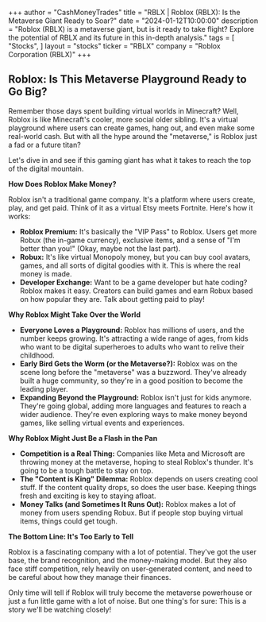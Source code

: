 +++
author = "CashMoneyTrades"
title = "RBLX |  Roblox (RBLX):  Is the Metaverse Giant Ready to Soar?"
date = "2024-01-12T10:00:00"
description = "Roblox (RBLX) is a metaverse giant, but is it ready to take flight? Explore the potential of RBLX and its future in this in-depth analysis."
tags = [
"Stocks",
]
layout = "stocks"
ticker = "RBLX"
company = "Roblox Corporation (RBLX)"
+++
        


## Roblox: Is This Metaverse Playground Ready to Go Big?

Remember those days spent building virtual worlds in Minecraft? Well, Roblox is like Minecraft's cooler, more social older sibling. It's a virtual playground where users can create games, hang out, and even make some real-world cash. But with all the hype around the "metaverse," is Roblox just a fad or a future titan? 

Let's dive in and see if this gaming giant has what it takes to reach the top of the digital mountain. 

**How Does Roblox Make Money?**

Roblox isn't a traditional game company. It's a platform where users create, play, and get paid. Think of it as a virtual Etsy meets Fortnite. Here's how it works:

* **Roblox Premium:** It's basically the "VIP Pass" to Roblox. Users get more Robux (the in-game currency), exclusive items, and a sense of "I'm better than you!" (Okay, maybe not the last part). 
* **Robux:** It's like virtual Monopoly money, but you can buy cool avatars, games, and all sorts of digital goodies with it. This is where the real money is made.
* **Developer Exchange:** Want to be a game developer but hate coding? Roblox makes it easy. Creators can build games and earn Robux based on how popular they are. Talk about getting paid to play!

**Why Roblox Might Take Over the World**

* **Everyone Loves a Playground:** Roblox has millions of users, and the number keeps growing. It's attracting a wide range of ages, from kids who want to be digital superheroes to adults who want to relive their childhood.
* **Early Bird Gets the Worm (or the Metaverse?):** Roblox was on the scene long before the "metaverse" was a buzzword. They've already built a huge community, so they're in a good position to become the leading player.
* **Expanding Beyond the Playground:** Roblox isn't just for kids anymore. They're going global, adding more languages and features to reach a wider audience. They're even exploring ways to make money beyond games, like selling virtual events and experiences.

**Why Roblox Might Just Be a Flash in the Pan**

* **Competition is a Real Thing:** Companies like Meta and Microsoft are throwing money at the metaverse, hoping to steal Roblox's thunder. It's going to be a tough battle to stay on top.
* **The "Content is King" Dilemma:** Roblox depends on users creating cool stuff. If the content quality drops, so does the user base. Keeping things fresh and exciting is key to staying afloat.
* **Money Talks (and Sometimes It Runs Out):** Roblox makes a lot of money from users spending Robux. But if people stop buying virtual items, things could get tough.  

**The Bottom Line: It's Too Early to Tell**

Roblox is a fascinating company with a lot of potential. They've got the user base, the brand recognition, and the money-making model. But they also face stiff competition, rely heavily on user-generated content, and need to be careful about how they manage their finances. 

Only time will tell if Roblox will truly become the metaverse powerhouse or just a fun little game with a lot of noise. But one thing's for sure: This is a story we'll be watching closely! 

        